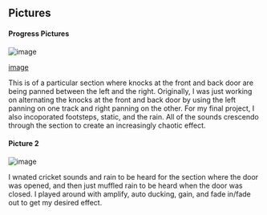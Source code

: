 ## Pictures

#### Progress Pictures 

![image](https://user-images.githubusercontent.com/71287088/191090098-2110ffb0-f8c8-454c-a20f-7985a2109647.png)

[image](https://user-images.githubusercontent.com/71287088/192175093-4ca55916-6872-4dfa-834f-09b963a814ce.png)

This is of a particular section where knocks at the front and back door are being panned between the left and the right. Originally, I was just working on alternating the knocks at the front and back door by using the left panning on one track and right panning on the other. For my final project, I also incoporated footsteps, static, and the rain. All of the sounds crescendo through the section to create an increasingly chaotic effect.
#### Picture 2

![image](https://user-images.githubusercontent.com/71287088/191090395-cb803e37-550c-4ebb-abcd-77ecf529a801.png)

I wnated cricket sounds and rain to be heard for the section where the door was opened, and then just muffled rain to be heard when the door was closed. I played around with amplify, auto ducking, gain, and fade in/fade out to get my desired effect.
